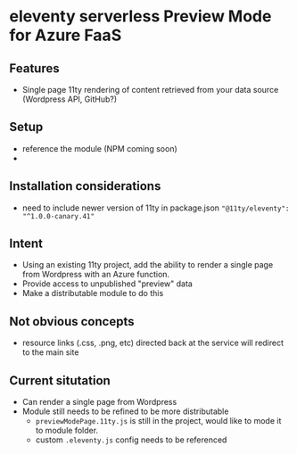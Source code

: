 # eleventy serverless Preview Mode for Azure FaaS


## Features
* Single page 11ty rendering of content retrieved from your data source (Wordpress API, GitHub?)

## Setup
* reference the module (NPM coming soon)
*

## Installation considerations
* need to include newer version of 11ty in package.json `"@11ty/eleventy": "^1.0.0-canary.41"`

## Intent
* Using an existing 11ty project, add the ability to render a single page from Wordpress with an Azure function.
* Provide access to unpublished "preview" data
* Make a distributable module to do this

## Not obvious concepts
* resource links (.css, .png, etc) directed back at the service will redirect to the main site

## Current situtation
* Can render a single page from Wordpress
* Module still needs to be refined to be more distributable
    * `previewModePage.11ty.js` is still in the project, would like to mode it to module folder.
    * custom `.eleventy.js` config needs to be referenced
